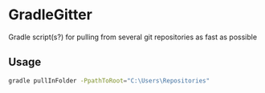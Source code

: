GradleGitter
============


Gradle script(s?) for pulling from several git repositories as fast as possible

Usage
--------------

```sh
gradle pullInFolder -PpathToRoot="C:\Users\Repositories"
```
